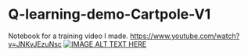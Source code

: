 # Q-learning-demo-Cartpole-V1
Notebook for a training video I made.
https://www.youtube.com/watch?v=JNKvJEzuNsc
[![IMAGE ALT TEXT HERE](https://img.youtube.com/vi/JNKvJEzuNsc/0.jpg)](https://www.youtube.com/watch?v=JNKvJEzuNsc)

